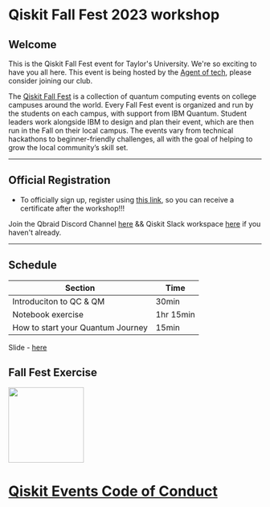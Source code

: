 # Qiskit Fall Fest 2023 workshop

## Welcome
This is the Qiskit Fall Fest event for Taylor's University. We're so exciting to have you all here. This event is being hosted by the [Agent of tech](https://university.taylors.edu.my/en/campus-life/activities-and-clubs/clubs-and-societies/agents-of-tech.html), please consider joining our club.

The [Qiskit Fall Fest](https://medium.com/qiskit/introducing-the-qiskit-fall-fest-feb8456b557) is a collection of quantum computing events on college campuses around the world. Every Fall Fest event is organized and run by the students on each campus, with support from IBM Quantum. Student leaders work alongside IBM to design and plan their event, which are then run in the Fall on their local campus. The events vary from technical hackathons to beginner-friendly challenges, all with the goal of helping to grow the local community’s skill set.

--------------------------------
## Official Registration
- To officially sign up, register using [this link](https://forms.gle/GWeiwp6yzAdhmUGe6), so you can receive a certificate after the workshop!!!

Join the Qbraid Discord Channel [here](https://discord.gg/sarQgNys) && Qiskit Slack workspace [here](https://ibm.co/joinqiskitslack) if you haven't already. 



--------------------------------
## Schedule

| Section  | Time |
| ------------- | ------------- |
| Introduciton to QC & QM  | 30min  |
| Notebook exercise  | 1hr 15min  |
| How to start your Quantum Journey  | 15min  |


Slide - [here](https://docs.google.com/presentation/d/1bCu2XDos6KbLCAMTuWvs4l5HiKEJ7CeF/edit?usp=sharing&ouid=105849947204735536236&rtpof=true&sd=true)

## Fall Fest Exercise
[<img src="https://qbraid-static.s3.amazonaws.com/logos/Launch_on_qBraid_white.png" width="150">](https://github.com/poig/Taylors-University-qiskit-fall-fest.git)


# [Qiskit Events Code of Conduct](https://github.com/Qiskit/qiskit/blob/master/CODE_OF_CONDUCT.md)

